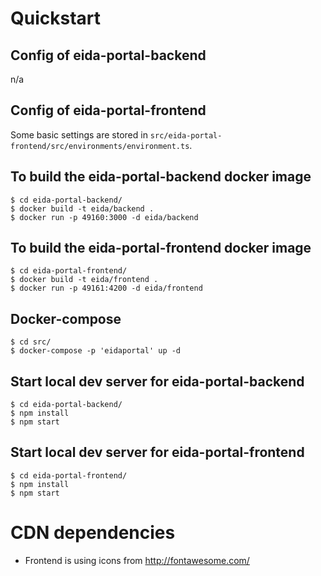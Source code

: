 # Quickstart
## Config of eida-portal-backend
n/a
## Config of eida-portal-frontend
Some basic settings are stored in `src/eida-portal-frontend/src/environments/environment.ts`.
## To build the eida-portal-backend docker image
```
$ cd eida-portal-backend/
$ docker build -t eida/backend .
$ docker run -p 49160:3000 -d eida/backend
```
## To build the eida-portal-frontend docker image
```
$ cd eida-portal-frontend/
$ docker build -t eida/frontend .
$ docker run -p 49161:4200 -d eida/frontend
```
## Docker-compose
```
$ cd src/
$ docker-compose -p 'eidaportal' up -d
```
## Start local dev server for eida-portal-backend
```
$ cd eida-portal-backend/
$ npm install
$ npm start
```
## Start local dev server for eida-portal-frontend
```
$ cd eida-portal-frontend/
$ npm install
$ npm start
```
# CDN dependencies
* Frontend is using icons from http://fontawesome.com/